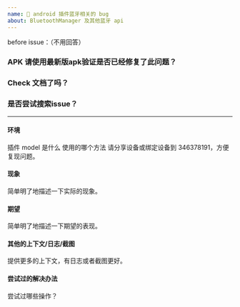 ```yaml
---
name: 📝 android 插件蓝牙相关的 bug
about: BluetoothManager 及其他蓝牙 api
---
```

before issue：（不用回答）
### APK 请使用最新版apk验证是否已经修复了此问题？
### Check 文档了吗？
### 是否尝试搜索issue？

---

#### 环境
插件 model 是什么
使用的哪个方法
请分享设备或绑定设备到 346378191，方便复现问题。

#### 现象

简单明了地描述一下实际的现象。

#### 期望

简单明了地描述一下期望的表现。

#### 其他的上下文/日志/截图

提供更多的上下文，有日志或者截图更好。

#### 尝试过的解决办法

尝试过哪些操作？

